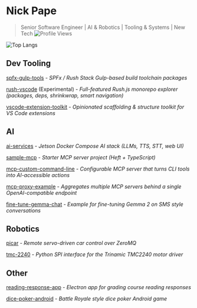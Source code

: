 # Nick Pape
> Senior Software Engineer | AI & Robotics | Tooling & Systems | New Tech
![Profile Views](https://komarev.com/ghpvc/?username=nick-pape&style=flat-square)

![Top Langs](https://github-readme-stats.vercel.app/api/top-langs/?username=nick-pape&layout=compact&theme=transparent)

## Dev Tooling
[spfx-gulp-tools](https://github.com/microsoft/spfx-gulp-tools) - _SPFx / Rush Stack Gulp-based build toolchain packages_

[rush-vscode](https://github.com/nick-pape/rush-vscode) (Experimental) - _Full-featured Rush.js monorepo explorer (packages, deps, shrinkwrap, smart navigation)_  

[vscode-extension-toolkit](https://github.com/nick-pape/vscode-extension-toolkit) - _Opinionated scaffolding & structure toolkit for VS Code extensions_

## AI
[ai-services](https://github.com/nick-pape/ai-services) - _Jetson Docker Compose AI stack (LLMs, TTS, STT, web UI)_  

[sample-mcp](https://github.com/nick-pape/sample-mcp) - _Starter MCP server project (Heft + TypeScript)_

[mcp-custom-command-line](https://github.com/nick-pape/mcp-custom-command-line) - _Configurable MCP server that turns CLI tools into AI-accessible actions_  

[mcp-proxy-example](https://github.com/nick-pape/mcp-proxy-example) - _Aggregates multiple MCP servers behind a single OpenAI-compatible endpoint_   

[fine-tune-gemma-chat](https://github.com/nick-pape/fine-tune-gemma-chat) - _Example for fine-tuning Gemma 2 on SMS style conversations_

## 

## Robotics
[picar](https://github.com/nick-pape/picar) - _Remote servo-driven car control over ZeroMQ_  

[tmc-2240](https://github.com/nick-pape/tmc-2240) - _Python SPI interface for the Trinamic TMC2240 motor driver_

## Other
[reading-response-app](https://github.com/nick-pape/reading-response-app) - _Electron app for grading course reading responses_  

[dice-poker-android](https://github.com/nick-pape/dice-poker-android) - _Battle Royale style dice poker Android game_


